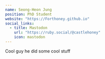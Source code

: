 ```yaml
---
name: Seong-Heon Jung
position: PhD Student
website: "https://Forthoney.github.io"
social_links:
  - title: Mastodon
    url: "https://ruby.social/@castlehoney"
    icon: mastodon
---
```

Cool guy he did some cool stuff
